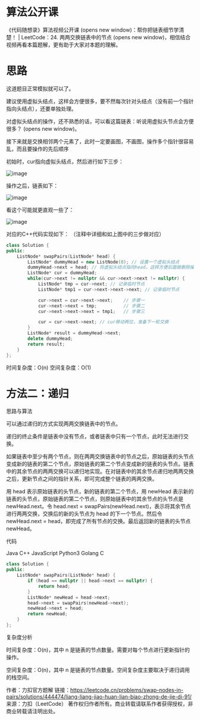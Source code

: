 # 算法公开课
《代码随想录》算法视频公开课 (opens new window)：帮你把链表细节学清楚！ | LeetCode：24. 两两交换链表中的节点 (opens new window)，相信结合视频再看本篇题解，更有助于大家对本题的理解。

# 思路
这道题目正常模拟就可以了。

建议使用虚拟头结点，这样会方便很多，要不然每次针对头结点（没有前一个指针指向头结点），还要单独处理。

对虚拟头结点的操作，还不熟悉的话，可以看这篇链表：听说用虚拟头节点会方便很多？ (opens new window)。

接下来就是交换相邻两个元素了，此时一定要画图，不画图，操作多个指针很容易乱，而且要操作的先后顺序

初始时，cur指向虚拟头结点，然后进行如下三步：

![image](https://github.com/user-attachments/assets/9d5eafd3-2c22-4379-a442-a75337d97b26)


操作之后，链表如下：

![image](https://github.com/user-attachments/assets/2565aee3-18f9-4472-a3c0-8c6978dc932f)


看这个可能就更直观一些了：

![image](https://github.com/user-attachments/assets/82e22e92-b92d-49a6-904d-5a0fe318a5bd)


对应的C++代码实现如下： （注释中详细和如上图中的三步做对应）
```cpp
class Solution {
public:
    ListNode* swapPairs(ListNode* head) {
        ListNode* dummyHead = new ListNode(0); // 设置一个虚拟头结点
        dummyHead->next = head; // 将虚拟头结点指向head，这样方便后面做删除操作
        ListNode* cur = dummyHead;
        while(cur->next != nullptr && cur->next->next != nullptr) {
            ListNode* tmp = cur->next; // 记录临时节点
            ListNode* tmp1 = cur->next->next->next; // 记录临时节点

            cur->next = cur->next->next;    // 步骤一
            cur->next->next = tmp;          // 步骤二
            cur->next->next->next = tmp1;   // 步骤三

            cur = cur->next->next; // cur移动两位，准备下一轮交换
        }
        ListNode* result = dummyHead->next;
        delete dummyHead;
        return result;
    }
};
```
时间复杂度：O(n)
空间复杂度：O(1)


# 方法二：递归
思路与算法

可以通过递归的方式实现两两交换链表中的节点。

递归的终止条件是链表中没有节点，或者链表中只有一个节点，此时无法进行交换。

如果链表中至少有两个节点，则在两两交换链表中的节点之后，原始链表的头节点变成新的链表的第二个节点，原始链表的第二个节点变成新的链表的头节点。链表中的其余节点的两两交换可以递归地实现。在对链表中的其余节点递归地两两交换之后，更新节点之间的指针关系，即可完成整个链表的两两交换。

用 head 表示原始链表的头节点，新的链表的第二个节点，用 newHead 表示新的链表的头节点，原始链表的第二个节点，则原始链表中的其余节点的头节点是 newHead.next。令 head.next = swapPairs(newHead.next)，表示将其余节点进行两两交换，交换后的新的头节点为 head 的下一个节点。然后令 newHead.next = head，即完成了所有节点的交换。最后返回新的链表的头节点 newHead。

代码

Java
C++
JavaScript
Python3
Golang
C
```cpp
class Solution {
public:
    ListNode* swapPairs(ListNode* head) {
        if (head == nullptr || head->next == nullptr) {
            return head;
        }
        ListNode* newHead = head->next;
        head->next = swapPairs(newHead->next);
        newHead->next = head;
        return newHead;
    }
};
```
复杂度分析

时间复杂度：O(n)，其中 n 是链表的节点数量。需要对每个节点进行更新指针的操作。

空间复杂度：O(n)，其中 n 是链表的节点数量。空间复杂度主要取决于递归调用的栈空间。

作者：力扣官方题解
链接：https://leetcode.cn/problems/swap-nodes-in-pairs/solutions/444474/liang-liang-jiao-huan-lian-biao-zhong-de-jie-di-91/
来源：力扣（LeetCode）
著作权归作者所有。商业转载请联系作者获得授权，非商业转载请注明出处。

